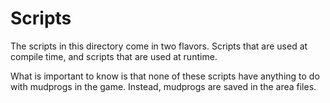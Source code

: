 # Scripts

The scripts in this directory come in two flavors. Scripts that
are used at compile time, and scripts that are used at runtime.

What is important to know is that none of these scripts have anything
to do with mudprogs in the game. Instead, mudprogs are saved in
the area files.
